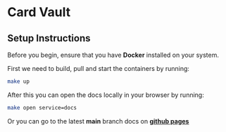 # Card Vault

## Setup Instructions
Before you begin, ensure that you have **Docker** installed on your system.

First we need to build, pull and start the containers by running:
```sh
make up
```

After this you can open the docs locally in your browser by running:
```sh
make open service=docs
```

Or you can go to the latest **main** branch docs on [**github pages**](https://tombosmans.github.io/card-vault/#/)
